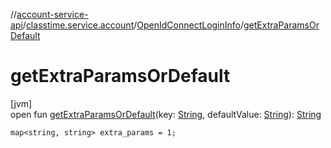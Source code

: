 //[account-service-api](../../../index.md)/[classtime.service.account](../index.md)/[OpenIdConnectLoginInfo](index.md)/[getExtraParamsOrDefault](get-extra-params-or-default.md)

# getExtraParamsOrDefault

[jvm]\
open fun [getExtraParamsOrDefault](get-extra-params-or-default.md)(key: [String](https://docs.oracle.com/javase/8/docs/api/java/lang/String.html), defaultValue: [String](https://docs.oracle.com/javase/8/docs/api/java/lang/String.html)): [String](https://docs.oracle.com/javase/8/docs/api/java/lang/String.html)

`map<string, string> extra_params = 1;`
